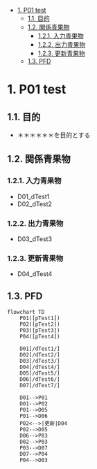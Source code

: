 - [1. P01 test](#1-p01-test)
  - [1.1. 目的](#11-目的)
  - [1.2. 関係青果物](#12-関係青果物)
    - [1.2.1. 入力青果物](#121-入力青果物)
    - [1.2.2. 出力青果物](#122-出力青果物)
    - [1.2.3. 更新青果物](#123-更新青果物)
  - [1.3. PFD](#13-pfd)

# 1. P01 test

## 1.1. 目的

- ＊＊＊＊＊＊を目的とする

## 1.2. 関係青果物

### 1.2.1. 入力青果物

- D01_dTest1
- D02_dTest2

### 1.2.2. 出力青果物

- D03_dTest3

### 1.2.3. 更新青果物

- D04_dTest4

## 1.3. PFD

```mermaid
flowchart TD
    P01([pTest1])
    P02([pTest2])
    P03([pTest3])
    P04([pTest4])

    D01[/dTest1/]
    D02[/dTest2/]
    D03[/dTest3/]
    D04[/dTest4/]
    D05[/dTest5/]
    D06[/dTest6/]
    D07[/dTest7/]

    D01-->P01
    D01-->P02
    P01-->D05
    P01-->D06
    P02<-->|更新|D04
    P02-->D05
    D06-->P03
    D02-->P03
    P03-->D07
    D07-->P04
    P04-->D03
```
